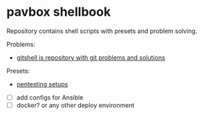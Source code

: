 # pavbox shellbook

Repository contains shell scripts with presets and problem solving.

Problems:

- [gitshell is repository with git problems and solutions](https://github.com/pavbox/shellbook/tree/master/gitshell)

Presets:
- [pentesting setups](https://github.com/pavbox/shellbook/tree/master/pentest)



- [ ] add configs for Ansible
- [ ] docker? or any other deploy environment
